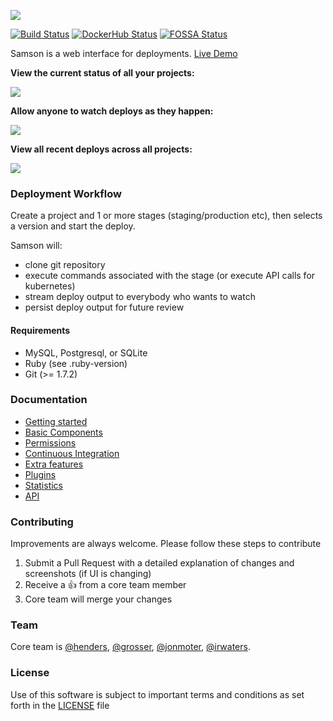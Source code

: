 ![](https://github.com/zendesk/samson/raw/master/app/assets/images/logo_light.png)

[![Build Status](https://travis-ci.org/zendesk/samson.svg?branch=master)](https://travis-ci.org/zendesk/samson)
[![DockerHub Status](https://img.shields.io/docker/stars/zendesk/samson.svg)](https://hub.docker.com/r/zendesk/samson)
[![FOSSA Status](https://app.fossa.io/api/projects/custom%2B4071%2Fgit%40github.com%3Azendesk%2Fsamson.git.svg?type=shield)](https://app.fossa.io/projects/custom%2B4071%2Fgit%40github.com%3Azendesk%2Fsamson.git?ref=badge_shield)

Samson is a web interface for deployments. [Live Demo](https://samson-demo.herokuapp.com)

**View the current status of all your projects:**

![](http://f.cl.ly/items/3n0f0m3j2Q242Y1k311O/Samson.png)

**Allow anyone to watch deploys as they happen:**

![](http://cl.ly/image/1m0Q1k2r1M32/Master_deploy__succeeded_.png)

**View all recent deploys across all projects:**

![](http://cl.ly/image/270l1e3s2e1p/Samson.png)

### Deployment Workflow

Create a project and 1 or more stages (staging/production etc),
then selects a version and start the deploy.

Samson will:
 - clone git repository
 - execute commands associated with the stage (or execute API calls for kubernetes)
 - stream deploy output to everybody who wants to watch
 - persist deploy output for future review

#### Requirements

* MySQL, Postgresql, or SQLite
* Ruby (see .ruby-version)
* Git (>= 1.7.2)

### Documentation

* [Getting started](/docs/setup.md)
* [Basic Components](/docs/components.md)
* [Permissions](/docs/permissions.md)
* [Continuous Integration](/docs/ci.md)
* [Extra features](/docs/extra_features.md)
* [Plugins](/docs/plugins.md)
* [Statistics](/docs/stats.md)
* [API](/docs/api.md)

### Contributing

Improvements are always welcome. Please follow these steps to contribute

1. Submit a Pull Request with a detailed explanation of changes and screenshots (if UI is changing)
1. Receive a :+1: from a core team member
1. Core team will merge your changes

### Team

Core team is [@henders](https://github.com/henders), [@grosser](https://github.com/grosser), [@jonmoter](https://github.com/jonmoter), [@irwaters](https://github.com/irwaters).

### License

Use of this software is subject to important terms and conditions as set forth in the [LICENSE](LICENSE) file
